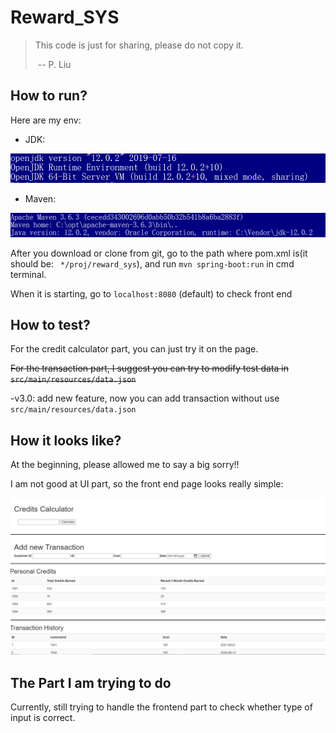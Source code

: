 # Reward_SYS

> This code is just for sharing, please do not  copy it. 
>
> ​																																																-- P. Liu

## How to run?

Here are my env:

- JDK:

![JDK](img/JDK.PNG)

- Maven:

![Maven](img/Maven.PNG)

After you download or clone from git, go to the path where pom.xml is(it should be: ``` */proj/reward_sys```), and run ```mvn spring-boot:run``` in cmd terminal. 

When it is starting, go to ```localhost:8080``` (default) to check front end



## How to test?

For the credit calculator part, you can just try it on the page.

~~For the transaction part, I suggest you can try to modify test data in ```src/main/resources/data.json```~~  

-v3.0: add new feature, now you can add transaction without use ```src/main/resources/data.json```  

## How it looks like?

At the beginning, please allowed me to say a big sorry!!

I am not good at UI part, so the front end page looks really simple:

![Front End](img/Frontend.PNG)



## The Part I am trying to do

Currently, still trying to handle the frontend part to check whether type of input is correct. 

